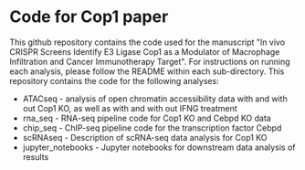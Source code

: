 # Code for Cop1 paper

This github repository contains the code used for the manuscript "In vivo CRISPR Screens Identify E3 Ligase Cop1 as a Modulator of Macrophage Infiltration and Cancer Immunotherapy Target". For instructions on running each analysis, please follow the README within each sub-directory. This repository contains the code for the following analyses:

* ATACseq - analysis of open chromatin accessibility data with and with out Cop1 KO, as well as with and with out IFNG treatment
* rna_seq - RNA-seq pipeline code for Cop1 KO and Cebpd KO data
* chip_seq - ChIP-seq pipeline code for the transcription factor Cebpd
* scRNAseq - Description of scRNA-seq data analysis for Cop1 KO
* jupyter_notebooks - Jupyter notebooks for downstream data analysis of results
